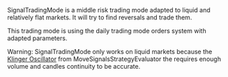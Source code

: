 SignalTradingMode is a middle risk trading mode adapted to liquid and relatively flat markets. 
It will try to find reversals and trade them.  

This trading mode is using the daily trading mode orders system with adapted parameters.

Warning: SignalTradingMode only works on liquid markets because the [Klinger Oscillator](https://www.investopedia.com/terms/k/klingeroscillator.asp) 
from MoveSignalsStrategyEvaluator the requires enough volume and candles continuity to be accurate.
